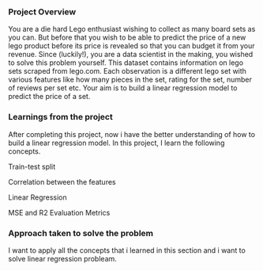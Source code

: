 ### Project Overview

 You are a die hard Lego enthusiast wishing to collect as many board sets as you can. But before that you wish to be able to predict the price of a new lego product before its price is revealed so that you can budget it from your revenue. Since (luckily!), you are a data scientist in the making, you wished to solve this problem yourself. This dataset contains information on lego sets scraped from lego.com. Each observation is a different lego set with various features like how many pieces in the set, rating for the set, number of reviews per set etc. Your aim is to build a linear regression model to predict the price of a set.


### Learnings from the project

 After completing this project,   now i have the better understanding of how to build a linear regression model. In this project, I learn the following concepts.

Train-test split

Correlation between the features

Linear Regression

MSE and R2 Evaluation Metrics


### Approach taken to solve the problem

 I want to apply all the concepts that i learned in this section and i want to solve linear regression probleam.


